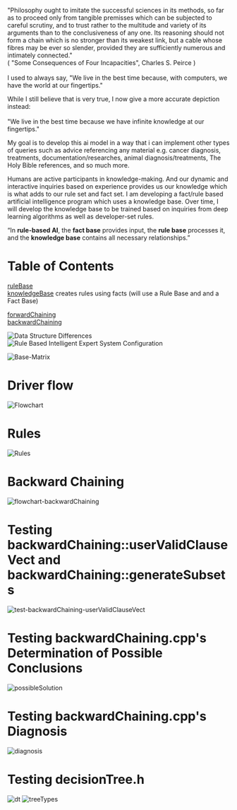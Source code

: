 "Philosophy ought to imitate the successful sciences in its methods, so far as to proceed only from tangible premisses which can be
subjected to careful scrutiny, and to trust rather to the multitude and variety of its arguments than to the conclusiveness
of any one. Its reasoning should not form a chain which is no stronger than its weakest link, but a cable whose fibres may
be ever so slender, provided they are sufficiently numerous and intimately connected." <br> ( "Some Consequences of Four Incapacities", Charles S. Peirce ) <br><br>
I used to always say, "We live in the best time because, with computers, we have the world at our fingertips."
 
While I still believe that is very true, I now give a more accurate depiction instead:<br><br>
"We live in the best time because we have infinite knowledge at our fingertips."

My goal is to develop this ai model in a way that 
i can implement other types of queries such as advice referencing any material e.g. cancer diagnosis, treatments, documentation/researches, animal diagnosis/treatments, The Holy Bible references, and so much more.

Humans are active participants in knowledge-making. And our dynamic and interactive inquiries based on experience provides us our knowledge which is what adds to our rule set and fact set. I am developing a fact/rule based artificial intelligence program which uses a knowledge base. Over time, I will develop the knowledge base to be trained based on inquiries from deep learning algorithms as well as developer-set rules.

“In **rule-based AI**, the **fact base** provides input, the **rule base** processes it, and the **knowledge base** contains all necessary relationships.”

# Table of Contents
[ruleBase](/ai-cancer-treatment/ruleBase/) <br>
[knowledgeBase](/ai-cancer-treatment/knowledgeBase/) creates rules using facts (will use a Rule Base and and a Fact Base) <br>

[forwardChaining](/ai-cancer-treatment/forwardChaining/) <br>
[backwardChaining](/ai-cancer-treatment/backwardChaining/) <br>

![Data Structure Differences](data-structure-differences.png)
![Rule Based Intelligent Expert System Configuration](rule-based-intelligent-expert-system-config.png)

![Base-Matrix](knowledgeBase-RuleBase-FactBase-chart.png)

# Driver flow
![Flowchart](drawio.drawio.png)

# Rules
![Rules](SS0.png) <br>

# Backward Chaining
![flowchart-backwardChaining](/ai-cancer-treatment/backwardChaining/flowchart-backwardChaining.png) <br>

# Testing backwardChaining::userValidClauseVect and backwardChaining::generateSubsets
![test-backwardChaining-userValidClauseVect](/ai-cancer-treatment/backwardChaining/test-backwardChaining-generateSubsets.png) <br>

# Testing backwardChaining.cpp's Determination of Possible Conclusions
![possibleSolution](/ai-cancer-treatment/backwardChaining/test-backwardChaining-possibleConclusions.png)

# Testing backwardChaining.cpp's Diagnosis
![diagnosis](/ai-cancer-treatment/backwardChaining/test-backwardChaining-diagnosis.png)

# Testing decisionTree.h
![dt](/ai-cancer-treatment/decisionTree/test-decisionTree.png)
![treeTypes](ai-cancer-treatment/decisionTree/treeTypes.png)
